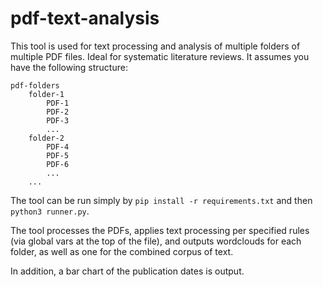 # pdf-text-analysis
This tool is used for text processing and analysis of multiple folders of multiple PDF files. Ideal for systematic literature reviews.
It assumes you have the following structure:
```
pdf-folders
    folder-1
        PDF-1
        PDF-2
        PDF-3
        ...
    folder-2
        PDF-4
        PDF-5
        PDF-6
        ...
    ...
```

The tool can be run simply by `pip install -r requirements.txt` and then `python3 runner.py`.  

The tool processes the PDFs, applies text processing per specified rules (via global vars at the top of the file), and outputs wordclouds for each folder, as well as one for the combined corpus of text.  

In addition, a bar chart of the publication dates is output.

